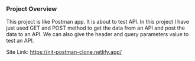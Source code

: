 ### Project Overview
This project is like Postman app. It is about to test API. In this project I have just used GET and POST method to get the data from an API and post the data to an API. We can also give the header and query parameters value to test an API.

Site Link: https://nit-postman-clone.netlify.app/

